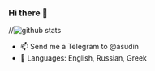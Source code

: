 ### Hi there 👋

//![github stats](https://github-readme-stats.vercel.app/api?username=asudin)

- 📫 Send me a Telegram to @asudin
- :speech_balloon: Languages: English, Russian, Greek 

<!-- <a href='https://ko-fi.com/myko-fiurl' target='_blank'><img height='36' style='border:0px;height:36px;' src='https://cdn.ko-fi.com/cdn/kofi2.png?v=2' border='0' alt='Buy Me a Coffee at ko-fi.com' /></a> -->
